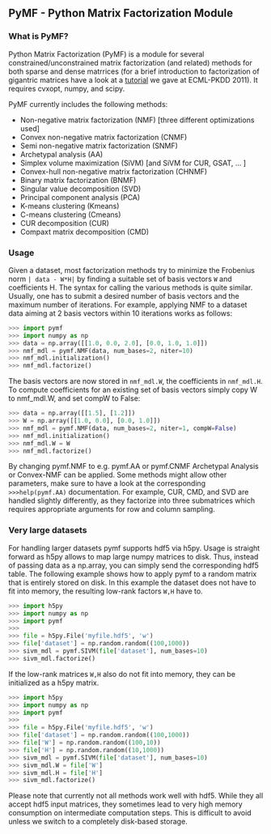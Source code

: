 ## PyMF - Python Matrix Factorization Module

### What is PyMF?
Python Matrix Factorization (PyMF) is a module for several constrained/unconstrained matrix factorization (and related) methods for both sparse and dense matrrices (for a brief introduction to factorization of gigantric matrices have a look at a <a href="https://sites.google.com/site/factorizinggiganticmatrices/">tutorial</a> we gave at ECML-PKDD 2011). It requires cvxopt, numpy, and scipy.

PyMF currently includes the following methods:

* Non-negative matrix factorization (NMF) [three different optimizations used]
* Convex non-negative matrix factorization (CNMF)
* Semi non-negative matrix factorization (SNMF)
* Archetypal analysis (AA)
* Simplex volume maximization (SiVM) [and SiVM for CUR, GSAT, ... ]
* Convex-hull non-negative matrix factorization (CHNMF)
* Binary matrix factorization (BNMF)
* Singular value decomposition (SVD)
* Principal component analysis (PCA)
* K-means clustering (Kmeans)
* C-means clustering (Cmeans)
* CUR decomposition (CUR)
* Compaxt matrix decomposition (CMD)

### Usage
Given a dataset, most factorization methods try to minimize the Frobenius norm <code>| data - W*H|</code> by finding a suitable set of basis vectors <code>W</code> and coefficients H. The syntax for calling the various methods is quite similar. Usually, one has to submit a desired number of basis vectors and the maximum number of iterations. For example, applying NMF to a dataset data aiming at 2 basis vectors within 10 iterations works as follows:

```python
>>> import pymf
>>> import numpy as np
>>> data = np.array([[1.0, 0.0, 2.0], [0.0, 1.0, 1.0]])
>>> nmf_mdl = pymf.NMF(data, num_bases=2, niter=10)
>>> nmf_mdl.initialization()
>>> nmf_mdl.factorize()
```

The basis vectors are now stored in <code>nmf_mdl.W</code>, the coefficients in <code>nmf_mdl.H</code>. To compute coefficients for an existing set of basis vectors simply copy W to nmf_mdl.W, and set compW to False:

```python
>>> data = np.array([[1.5], [1.2]])
>>> W = np.array([[1.0, 0.0], [0.0, 1.0]])
>>> nmf_mdl = pymf.NMF(data, num_bases=2, niter=1, compW=False)
>>> nmf_mdl.initialization()
>>> nmf_mdl.W = W
>>> nmf_mdl.factorize()
```

By changing pymf.NMF to e.g. pymf.AA or pymf.CNMF Archetypal Analysis or Convex-NMF can be applied. Some methods might allow other parameters, make sure to have a look at the corresponding <code>>>>help(pymf.AA)</code> documentation. For example, CUR, CMD, and SVD are handled slightly differently, as they factorize into three submatrices which requires appropriate arguments for row and column sampling.

### Very large datasets
For handling larger datasets pymf supports hdf5 via h5py. Usage is straight forward as h5py allows to map large numpy matrices to disk. Thus, instead of passing data as a np.array, you can simply send the corresponding hdf5 table. The following example shows how to apply pymf to a random matrix that is entirely stored on disk. In this example the dataset does not have to fit into memory, the resulting low-rank factors <code>W,H</code> have to.

```python
>>> import h5py
>>> import numpy as np
>>> import pymf
>>>
>>> file = h5py.File('myfile.hdf5', 'w')
>>> file['dataset'] = np.random.random((100,1000))
>>> sivm_mdl = pymf.SIVM(file['dataset'], num_bases=10)
>>> sivm_mdl.factorize()
```

If the low-rank matrices <code>W,H</code> also do not fit into memory, they can be initialized as a h5py matrix.

```python
>>> import h5py
>>> import numpy as np
>>> import pymf
>>>
>>> file = h5py.File('myfile.hdf5', 'w')
>>> file['dataset'] = np.random.random((100,1000))
>>> file['W'] = np.random.random((100,10))
>>> file['H'] = np.random.random((10,1000))
>>> sivm_mdl = pymf.SIVM(file['dataset'], num_bases=10)
>>> sivm_mdl.W = file['W']
>>> sivm_mdl.H = file['H']
>>> sivm_mdl.factorize()
```

Please note that currently not all methods work well with hdf5. While they all accept hdf5 input matrices, they sometimes lead to very high memory consumption on intermediate computation steps. This is difficult to avoid unless we switch to a completely disk-based storage.
